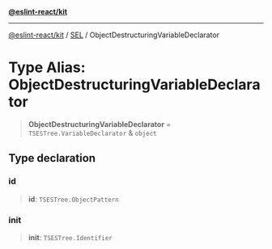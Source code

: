 [**@eslint-react/kit**](../../../../README.md)

***

[@eslint-react/kit](../../../../README.md) / [SEL](../README.md) / ObjectDestructuringVariableDeclarator

# Type Alias: ObjectDestructuringVariableDeclarator

> **ObjectDestructuringVariableDeclarator** = `TSESTree.VariableDeclarator` & `object`

## Type declaration

### id

> **id**: `TSESTree.ObjectPattern`

### init

> **init**: `TSESTree.Identifier`
